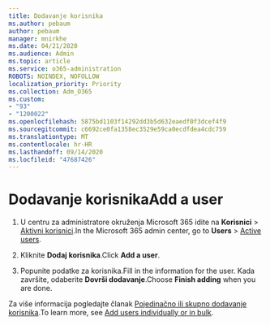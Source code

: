 ```yaml
---
title: Dodavanje korisnika
ms.author: pebaum
author: pebaum
manager: mnirkhe
ms.date: 04/21/2020
ms.audience: Admin
ms.topic: article
ms.service: o365-administration
ROBOTS: NOINDEX, NOFOLLOW
localization_priority: Priority
ms.collection: Adm_O365
ms.custom:
- "93"
- "1200022"
ms.openlocfilehash: 5875bd1103f14292dd3b5d632eaedf0f3dcef4f9
ms.sourcegitcommit: c6692ce0fa1358ec3529e59ca0ecdfdea4cdc759
ms.translationtype: MT
ms.contentlocale: hr-HR
ms.lasthandoff: 09/14/2020
ms.locfileid: "47687426"
---
```

# <a name="add-a-user"></a><span data-ttu-id="4b290-102">Dodavanje korisnika</span><span class="sxs-lookup"><span data-stu-id="4b290-102">Add a user</span></span>

1. <span data-ttu-id="4b290-103">U centru za administratore okruženja Microsoft 365 idite na **Korisnici** > [Aktivni korisnici](https://admin.microsoft.com/Adminportal/Home?source=applauncher#/users).</span><span class="sxs-lookup"><span data-stu-id="4b290-103">In the Microsoft 365 admin center, go to **Users** > [Active users](https://admin.microsoft.com/Adminportal/Home?source=applauncher#/users).</span></span>

2. <span data-ttu-id="4b290-104">Kliknite **Dodaj korisnika**.</span><span class="sxs-lookup"><span data-stu-id="4b290-104">Click **Add a user**.</span></span>

3. <span data-ttu-id="4b290-105">Popunite podatke za korisnika.</span><span class="sxs-lookup"><span data-stu-id="4b290-105">Fill in the information for the user.</span></span> <span data-ttu-id="4b290-106">Kada završite, odaberite **Dovrši dodavanje**.</span><span class="sxs-lookup"><span data-stu-id="4b290-106">Choose **Finish adding** when you are done.</span></span>

<span data-ttu-id="4b290-107">Za više informacija pogledajte članak [Pojedinačno ili skupno dodavanje korisnika](https://docs.microsoft.com/microsoft-365/admin/add-users/add-users).</span><span class="sxs-lookup"><span data-stu-id="4b290-107">To learn more, see [Add users individually or in bulk](https://docs.microsoft.com/microsoft-365/admin/add-users/add-users).</span></span>